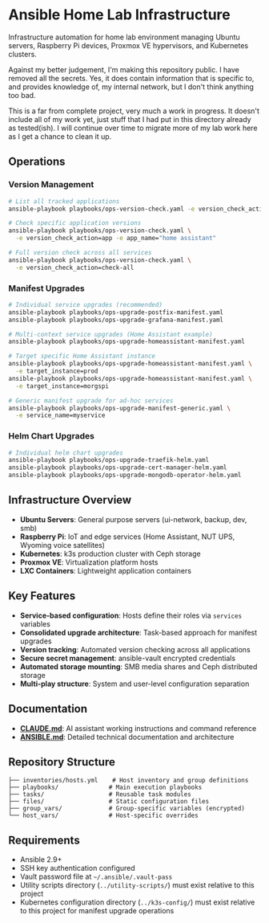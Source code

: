 # Ansible Home Lab Infrastructure

Infrastructure automation for home lab environment managing Ubuntu servers,
Raspberry Pi devices, Proxmox VE hypervisors, and Kubernetes clusters.

Against my better judgement, I'm making this repository public. I have removed
all the secrets. Yes, it does contain information that is specific to, and
provides knowledge of, my internal network, but I don't think anything too bad.

This is a far from complete project, very much a work in progress. It doesn't
include all of my work yet, just stuff that I had put in this directory already
as tested(ish). I will continue over time to migrate more of my lab work here
as I get a chance to clean it up.

## Operations

### Version Management

```bash
# List all tracked applications
ansible-playbook playbooks/ops-version-check.yaml -e version_check_action=list

# Check specific application versions
ansible-playbook playbooks/ops-version-check.yaml \
  -e version_check_action=app -e app_name="home assistant"

# Full version check across all services
ansible-playbook playbooks/ops-version-check.yaml \
  -e version_check_action=check-all
```

### Manifest Upgrades

```bash
# Individual service upgrades (recommended)
ansible-playbook playbooks/ops-upgrade-postfix-manifest.yaml
ansible-playbook playbooks/ops-upgrade-grafana-manifest.yaml

# Multi-context service upgrades (Home Assistant example)
ansible-playbook playbooks/ops-upgrade-homeassistant-manifest.yaml

# Target specific Home Assistant instance
ansible-playbook playbooks/ops-upgrade-homeassistant-manifest.yaml \
  -e target_instance=prod
ansible-playbook playbooks/ops-upgrade-homeassistant-manifest.yaml \
  -e target_instance=morgspi

# Generic manifest upgrade for ad-hoc services
ansible-playbook playbooks/ops-upgrade-manifest-generic.yaml \
  -e service_name=myservice
```

### Helm Chart Upgrades

```bash
# Individual helm chart upgrades
ansible-playbook playbooks/ops-upgrade-traefik-helm.yaml
ansible-playbook playbooks/ops-upgrade-cert-manager-helm.yaml
ansible-playbook playbooks/ops-upgrade-mongodb-operator-helm.yaml
```

## Infrastructure Overview

- **Ubuntu Servers**: General purpose servers (ui-network, backup, dev, smb)
- **Raspberry Pi**: IoT and edge services (Home Assistant, NUT UPS, Wyoming
  voice satellites)
- **Kubernetes**: k3s production cluster with Ceph storage
- **Proxmox VE**: Virtualization platform hosts
- **LXC Containers**: Lightweight application containers

## Key Features

- **Service-based configuration**: Hosts define their roles via `services`
  variables
- **Consolidated upgrade architecture**: Task-based approach for manifest
  upgrades
- **Version tracking**: Automated version checking across all applications
- **Secure secret management**: ansible-vault encrypted credentials
- **Automated storage mounting**: SMB media shares and Ceph distributed
  storage
- **Multi-play structure**: System and user-level configuration separation

## Documentation

- **[CLAUDE.md](CLAUDE.md)**: AI assistant working instructions and command
  reference
- **[ANSIBLE.md](ANSIBLE.md)**: Detailed technical documentation and
  architecture

## Repository Structure

```text
├── inventories/hosts.yml    # Host inventory and group definitions
├── playbooks/              # Main execution playbooks
├── tasks/                  # Reusable task modules
├── files/                  # Static configuration files
├── group_vars/             # Group-specific variables (encrypted)
└── host_vars/              # Host-specific overrides
```

## Requirements

- Ansible 2.9+
- SSH key authentication configured
- Vault password file at `~/.ansible/.vault-pass`
- Utility scripts directory (`../utility-scripts/`) must exist relative to this
  project
- Kubernetes configuration directory (`../k3s-config/`) must exist relative to
  this project for manifest upgrade operations
